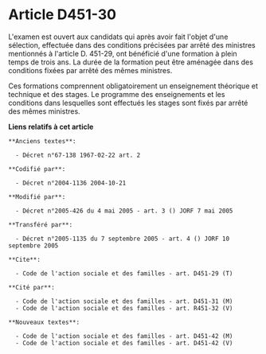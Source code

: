 # Article D451-30

L'examen est ouvert aux candidats qui après avoir fait l'objet d'une sélection, effectuée dans des conditions précisées par
arrêté des ministres mentionnés à l'article D. 451-29, ont bénéficié d'une formation à plein temps de trois ans. La durée de
la formation peut être aménagée dans des conditions fixées par arrêté des mêmes ministres.

Ces formations comprennent obligatoirement un enseignement théorique et technique et des stages. Le programme des
enseignements et les conditions dans lesquelles sont effectués les stages sont fixés par arrêté des mêmes ministres.

**Liens relatifs à cet article**

	**Anciens textes**:

	  - Décret n°67-138 1967-02-22 art. 2

	**Codifié par**:

	  - Décret n°2004-1136 2004-10-21

	**Modifié par**:

	  - Décret n°2005-426 du 4 mai 2005 - art. 3 () JORF 7 mai 2005

	**Transféré par**:

	  - Décret n°2005-1135 du 7 septembre 2005 - art. 4 () JORF 10 septembre 2005

	**Cite**:

	  - Code de l'action sociale et des familles - art. D451-29 (T)

	**Cité par**:

	  - Code de l'action sociale et des familles - art. D451-31 (M)
	  - Code de l'action sociale et des familles - art. R451-32 (V)

	**Nouveaux textes**:

	  - Code de l'action sociale et des familles - art. D451-42 (M)
	  - Code de l'action sociale et des familles - art. D451-42 (V)
